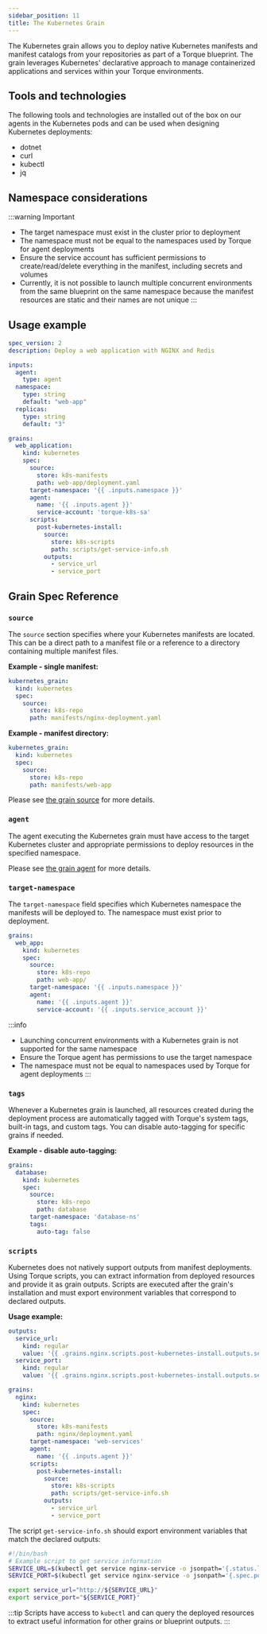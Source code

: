 ```yaml
---
sidebar_position: 11
title: The Kubernetes Grain​
---
```


The Kubernetes grain allows you to deploy native Kubernetes manifests and manifest catalogs from your repositories as part of a Torque blueprint. The grain leverages Kubernetes' declarative approach to manage containerized applications and services within your Torque environments.

## Tools and technologies

The following tools and technologies are installed out of the box on our agents in the Kubernetes pods and can be used when designing Kubernetes deployments:

* dotnet
* curl
* kubectl
* jq

## Namespace considerations

:::warning Important
* The target namespace must exist in the cluster prior to deployment
* The namespace must not be equal to the namespaces used by Torque for agent deployments
* Ensure the service account has sufficient permissions to create/read/delete everything in the manifest, including secrets and volumes
* Currently, it is not possible to launch multiple concurrent environments from the same blueprint on the same namespace because the manifest resources are static and their names are not unique
:::

## Usage example

```yaml
spec_version: 2
description: Deploy a web application with NGINX and Redis

inputs:
  agent:
    type: agent
  namespace:
    type: string
    default: "web-app"
  replicas:
    type: string
    default: "3"

grains:
  web_application:
    kind: kubernetes
    spec:
      source:
        store: k8s-manifests
        path: web-app/deployment.yaml
      target-namespace: '{{ .inputs.namespace }}'
      agent:
        name: '{{ .inputs.agent }}'
        service-account: 'torque-k8s-sa'
      scripts:
        post-kubernetes-install:
          source:
            store: k8s-scripts
            path: scripts/get-service-info.sh
          outputs:
            - service_url
            - service_port
```

## Grain Spec Reference

### `source`

The `source` section specifies where your Kubernetes manifests are located. This can be a direct path to a manifest file or a reference to a directory containing multiple manifest files.

**Example - single manifest:**

```yaml
kubernetes_grain:
  kind: kubernetes
  spec:
    source:
      store: k8s-repo
      path: manifests/nginx-deployment.yaml
```

**Example - manifest directory:**

```yaml
kubernetes_grain:
  kind: kubernetes
  spec:
    source:
      store: k8s-repo
      path: manifests/web-app
```

Please see [the grain source](/blueprint-designer-guide/blueprints/blueprints-yaml-structure#source) for more details.

### `agent`

The agent executing the Kubernetes grain must have access to the target Kubernetes cluster and appropriate permissions to deploy resources in the specified namespace.

Please see [the grain agent](/blueprint-designer-guide/blueprints/blueprints-yaml-structure#agent) for more details.

### `target-namespace`

The `target-namespace` field specifies which Kubernetes namespace the manifests will be deployed to. The namespace must exist prior to deployment.

```yaml
grains:
  web_app:
    kind: kubernetes
    spec:
      source:
        store: k8s-repo
        path: web-app/
      target-namespace: '{{ .inputs.namespace }}'
      agent:
        name: '{{ .inputs.agent }}'
        service-account: '{{ .inputs.service_account }}'
```

:::info
* Launching concurrent environments with a Kubernetes grain is not supported for the same namespace
* Ensure the Torque agent has permissions to use the target namespace
* The namespace must not be equal to namespaces used by Torque for agent deployments
:::

### `tags`

Whenever a Kubernetes grain is launched, all resources created during the deployment process are automatically tagged with Torque's system tags, built-in tags, and custom tags. You can disable auto-tagging for specific grains if needed.

**Example - disable auto-tagging:**

```yaml
grains:
  database:
    kind: kubernetes
    spec:
      source:
        store: k8s-repo
        path: database
      target-namespace: 'database-ns'
      tags:
        auto-tag: false
```

### `scripts`

Kubernetes does not natively support outputs from manifest deployments. Using Torque scripts, you can extract information from deployed resources and provide it as grain outputs. Scripts are executed after the grain's installation and must export environment variables that correspond to declared outputs.

**Usage example:**

```yaml
outputs:
  service_url:
    kind: regular
    value: '{{ .grains.nginx.scripts.post-kubernetes-install.outputs.service_url }}'
  service_port:
    kind: regular
    value: '{{ .grains.nginx.scripts.post-kubernetes-install.outputs.service_port }}'

grains:
  nginx:
    kind: kubernetes
    spec:
      source:
        store: k8s-manifests
        path: nginx/deployment.yaml
      target-namespace: 'web-services'
      agent:
        name: '{{ .inputs.agent }}'
      scripts:
        post-kubernetes-install:
          source:
            store: k8s-scripts
            path: scripts/get-service-info.sh
          outputs:
            - service_url
            - service_port
```

The script `get-service-info.sh` should export environment variables that match the declared outputs:

```bash
#!/bin/bash
# Example script to get service information
SERVICE_URL=$(kubectl get service nginx-service -o jsonpath='{.status.loadBalancer.ingress[0].hostname}')
SERVICE_PORT=$(kubectl get service nginx-service -o jsonpath='{.spec.ports[0].port}')

export service_url="http://${SERVICE_URL}"
export service_port="${SERVICE_PORT}"
```

:::tip
Scripts have access to `kubectl` and can query the deployed resources to extract useful information for other grains or blueprint outputs.
:::
